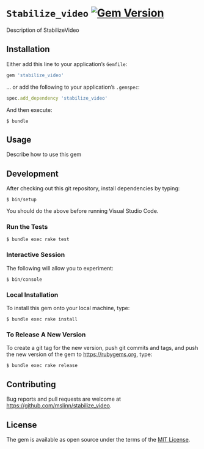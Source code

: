 # `Stabilize_video` [![Gem Version](https://badge.fury.io/rb/stabilize_video.svg)](https://badge.fury.io/rb/stabilize_video)

Description of StabilizeVideo


## Installation

Either add this line to your application&rsquo;s `Gemfile`:

```ruby
gem 'stabilize_video'
```

... or add the following to your application&rsquo;s `.gemspec`:

```ruby
spec.add_dependency 'stabilize_video'
```

And then execute:

```shell
$ bundle
```


## Usage

Describe how to use this gem


## Development

After checking out this git repository, install dependencies by typing:

```shell
$ bin/setup
```

You should do the above before running Visual Studio Code.


### Run the Tests

```shell
$ bundle exec rake test
```


### Interactive Session

The following will allow you to experiment:

```shell
$ bin/console
```


### Local Installation

To install this gem onto your local machine, type:

```shell
$ bundle exec rake install
```


### To Release A New Version

To create a git tag for the new version, push git commits and tags,
and push the new version of the gem to https://rubygems.org, type:

```shell
$ bundle exec rake release
```


## Contributing

Bug reports and pull requests are welcome at https://github.com/mslinn/stabilize_video.


## License

The gem is available as open source under the terms of the [MIT License](https://opensource.org/licenses/MIT).

